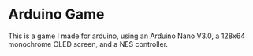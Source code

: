 # Arduino Game

This is a game I made for arduino, using an Arduino Nano V3.0, a 128x64 monochrome OLED screen, and a NES controller.
